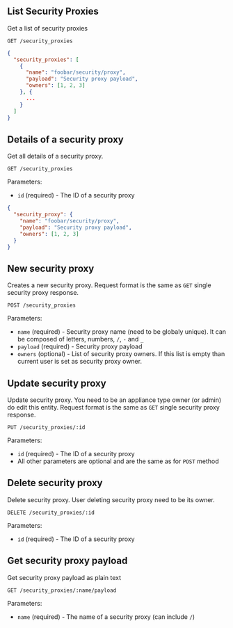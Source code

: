 ## List Security Proxies

Get a list of security proxies

```
GET /security_proxies
```

```json
{
  "security_proxies": [
    {
      "name": "foobar/security/proxy",
      "payload": "Security proxy payload",
      "owners": [1, 2, 3]
    }, {
      ...
    }
  ]
}
```

## Details of a security proxy

Get all details of a security proxy.

```
GET /security_proxies
```

Parameters:

+ `id` (required) - The ID of a security proxy

```json
{
  "security_proxy": {
    "name": "foobar/security/proxy",
    "payload": "Security proxy payload",
    "owners": [1, 2, 3]
  }
}
```

## New security proxy

Creates a new security proxy. Request format is the same as `GET` single security proxy response.

```
POST /security_proxies
```

Parameters:

+ `name` (required) - Security proxy name (need to be globaly unique). It can be composed of letters, numbers, `/`, `-` and `_`
+ `payload` (required) - Security proxy payload
+ `owners` (optional) - List of security proxy owners. If this list is empty than current user is set as security proxy owner.

## Update security proxy

Update security proxy. You need to be an appliance type owner (or admin) do edit this entity. Request format is the same as `GET` single security proxy response.

```
PUT /security_proxies/:id
```

Parameters:

+ `id` (required) - The ID of a security proxy
+ All other parameters are optional and are the same as for `POST` method

## Delete security proxy

Delete security proxy. User deleting security proxy need to be its owner.

```
DELETE /security_proxies/:id
```

Parameters:

+ `id` (required) - The ID of a security proxy

## Get security proxy payload

Get security proxy payload as plain text

```
GET /security_proxies/:name/payload
```

Parameters:

+ `name` (required) - The name of a security proxy (can include `/`)